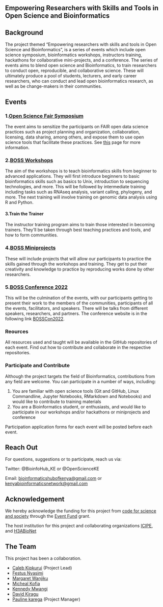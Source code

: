 ## Empowering Researchers with Skills and Tools in Open Science and Bioinformatics

## Background
The project themed “Empowering researchers with skills and tools in Open Science and Bioinformatics”, is a series of events which include open science symposium, bioinformatics workshops, instructors training, hackathons for collaborative mini-projects, and a conference. The series of events aims to blend open science and Bioinformatics, to train researchers to conduct open, reproducible, and collaborative science. These will ultimately produce a pool of students, lecturers, and early career researchers, who can conduct and lead open bioinformatics research, as well as be change-makers in their communities. 

## Events
### 1.[Open Science Fair Symposium](https://github.com/bioinformatics-hub-ke/Open-Science-Symposium)
The event aims to sensitize the participants on FAIR open data science practices such as project planning and organization, collaboration, licensing, data sharing, among others, and expose them to use open science tools that facilitate these practices. See [this](https://github.com/BioinfoNet/Open-Science-Symposium) page for more information.

### 2.[BOSS Workshops](https://github.com/bioinformatics-hub-ke/Boss-workshops)
The aim of the workshops is to teach bioinformatics skills from beginner to advanced applications. They will first introduce beginners to basic bioinformatics skills such as basics to Unix, introduction to sequencing technologies, and more. This will be followed by intermediate training including tasks such as RNAseq analysis, variant calling, phylogeny, and more. The next training will involve training on genomic data analysis using R and Python. 

#### 3.Train the Trainer
The instructor training program aims to train those interested in becoming trainers. They’ll be taken through best teaching practices and tools, and how to form communities. 

### 4.[BOSS Miniprojects](https://github.com/bioinformatics-hub-ke/BOSS-miniprojects)
These will include projects that will allow our participants to practice the skills gained through the workshops and training. They get to put their creativity and knowledge to practice by reproducing works done by other researchers.

### 5.[BOSS Conference 2022](https://github.com/bioinformatics-hub-ke/BOSS22)
This will be the culmination of the events, with our participants getting to present their work to the members of the communities, participants of all the events, facilitators, and speakers. There will be talks from different speakers, researchers, and partners. The conference website is in the following link [BOSSCon2022](https://bosscon2022.bhki.org/).

### Reources
All resources used and taught will be available in the GitHub repositories of each event. Find out how to contribute and collaborate in the respective repositories.

### Participate and Contribute
Although the project targets the field of Bioinformatics, contributions from any field are welcome. You can participate in a number of ways, including:

1. You are familiar with open science tools (Git and GitHub, Linux Commandline, Jupyter Notebooks, RMarkdown and Notebooks) and would like to contribute to training materials
2. You are a Bioinformatics student, or enthusiasts, and would like to participate in our workshops and/or hackathons or miniprojects and conference

Participation application forms for each event will be posted before each event.

## Reach Out
For questions, suggestions or to participate, reach us via:

Twitter: @BioinfoHub_KE or @OpenScienceKE

Email: bioinformaticshubofkenya@gmail.com or kenyabioinformaticsnetwork@gmail.com

## Acknowledgement
We hereby acknowledge the funding for this project from [code for science and society](https://codeforscience.org/) through the [Event Fund](https://eventfund.codeforscience.org/announcing-the-new-cohort-of-event-fund-grantees/) grant.

The host institution for this project and collaborating organizations [ICIPE](http://www.icipe.org/), and [H3ABioNet](https://www.h3abionet.org/)

## The Team
This project has been a collaboration. 
- [Caleb Kipkurui](https://github.com/kipkurui) (Project Lead)
- [Festus Nyasimi](https://github.com/Fnyasimi)
- [Margaret Wanjiku](https://github.com/Megmugure)
- [Micheal Kofia](https://github.com/LandiMi2)
- [Kennedy Mwangi](https://github.com/wanjauk)
- [David Kiragu](https://github.com/KIRAGU-MWAURA)
- [Pauline karega](https://github.com/karegapauline) (Project Manager)

